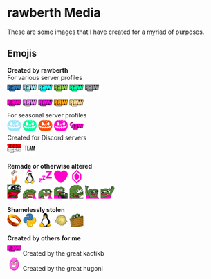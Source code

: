 # rawberth Media

These are some images that I have created for a myriad of purposes.

## Emojis

**Created by rawberth**<br>
For various server profiles<br>
<img src="emojis/rawmojis/emblem/blue.png" width=32 height=32>
<img src="emojis/rawmojis/emblem/duck.png" width=32 height=32>
<img src="emojis/rawmojis/emblem/cyan.png" width=32 height=32>
<img src="emojis/rawmojis/emblem/grass.png" width=32 height=32>
<img src="emojis/rawmojis/emblem/green.png" width=32 height=32>
<img src="emojis/rawmojis/emblem/grey.png" width=32 height=32>
<br>
<img src="emojis/rawmojis/emblem/pink.png" width=32 height=32>
<img src="emojis/rawmojis/emblem/_boost.png" width=32 height=32>
<img src="emojis/rawmojis/emblem/_heist.png" width=32 height=32>
<img src="emojis/rawmojis/emblem/_nomad.png" width=32 height=32>
<img src="emojis/rawmojis/emblem/_rdogg.png" width=32 height=32>
<br>
For seasonal server profiles<br>
<img src="emojis/rawmojis/halloween/emblem_duck.png" width=32 height=32>
<img src="emojis/rawmojis/halloween/emblem_green.png" width=32 height=32>
<img src="emojis/rawmojis/halloween/emblem_orange.png" width=32 height=32>
<img src="emojis/rawmojis/halloween/emblem_pink.png" width=32 height=32>
<img src="emojis/rawmojis/christmas/emblem_pink.png" width=32 height=32>
<br>
Created for Discord servers<br>
<img src="emojis/created/mcceoteam1.webp" width=32 height=32>
<img src="emojis/created/mcceoteam2.webp" width=32 height=32>

**Remade or otherwise altered**<br>
<img src="emojis/remade/gamersoutreach.webp" width=32 height=32>
<img src="emojis/remade/linux_xmas.webp" width=32 height=32>
<img src="emojis/remade/sleep.png" width=32 height=32>
<img src="emojis/remade/heart.png" width=32 height=32>
<img src="emojis/remade/booster.png" width=32 height=32>
<br>
<img src="emojis/remade/pepeomg.png" width=32 height=32>
<img src="emojis/remade/pepecoffeehiss.gif" width=32 height=32>
<img src="emojis/remade/pepecoffeelook.png" width=32 height=32>
<img src="emojis/remade/pepedrive.gif" width=32 height=32>
<img src="emojis/remade/pepekeybang.gif" width=32 height=32>
<img src="emojis/remade/pepewaveover.gif" width=32 height=32>
<img src="emojis/remade/pepewaveside.gif" width=32 height=32>

**Shamelessly stolen**<br>
<img src="emojis/stolen/onering.webp" width=32 height=32>
<img src="emojis/stolen/python.webp" width=32 height=32>
<img src="emojis/stolen/linux.webp" width=32 height=32>
<img src="emojis/stolen/openbsd.webp" width=32 height=32>
<img src="emojis/stolen/pepehide.webp" width=32 height=32>

**Created by others for me**<br>
<img src="emojis/gifted/rawnimate.gif" width=32 height=32> Created by the great kaotikb
<br>
<img src="emojis/gifted/rawegg.webp" width=32 height=32> Created by the great hugoni
